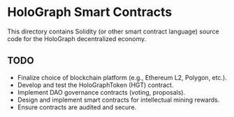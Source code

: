 # HoloGraph Smart Contracts

This directory contains Solidity (or other smart contract language) source code
for the HoloGraph decentralized economy.

## TODO
- Finalize choice of blockchain platform (e.g., Ethereum L2, Polygon, etc.).
- Develop and test the HoloGraphToken (HGT) contract.
- Implement DAO governance contracts (voting, proposals).
- Design and implement smart contracts for intellectual mining rewards.
- Ensure contracts are audited and secure.
